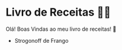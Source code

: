 # Livro de Receitas :man_cook:

Olá! Boas Vindas ao meu livro de receitas! :wave:

- Strogonoff de Frango
